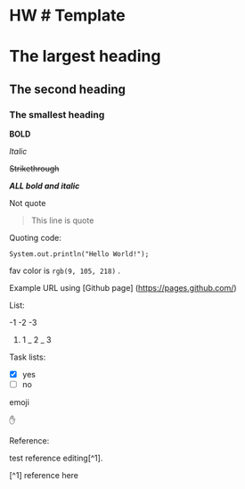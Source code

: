 # HW # Template
# The largest heading
## The second heading
### The smallest heading

**BOLD**

_ltalic_

~~Strikethrough~~

***ALL bold and italic***

Not quote

> This line is quote

Quoting code:

```
System.out.println("Hello World!");
```
fav color is `rgb(9, 105, 218)` .

Example URL using [Github page] (https://pages.github.com/)

List:

-1
-2
-3

1. 1
   _ 2
     _ 3


Task lists:

- [x] yes
- [ ] no

emoji

:raised_hand:

Reference:

test reference editing[^1].

[^1] reference here
